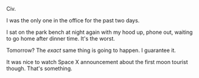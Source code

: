Civ.

I was the only one in the office for the past two days.

I sat on the park bench at night again with my hood up, phone out, waiting to go home after dinner time. It's the worst.

Tomorrow? The *exact* same thing is going to happen. I guarantee it.

It was nice to watch Space X announcement about the first moon tourist though. That's something.
